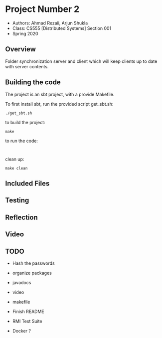 # Project Number 2

* Authors: Ahmad Rezaii, Arjun Shukla
* Class: CS555 [Distributed Systems] Section 001
* Spring 2020

## Overview

Folder synchronization server and client which will keep clients up to date with server contents.

## Building the code

The project is an sbt project, with a provide Makefile. 

To first install sbt, run the provided script get_sbt.sh:
```
./get_sbt.sh
```

to build the project:
```
make
```

to run the code:
```

```

```

```

clean up:
```
make clean
```


## Included Files



## Testing


## Reflection


## Video

## TODO
* Hash the passwords
* organize packages
* javadocs
* video
* makefile
* Finish README

* RMI Test Suite
* Docker ?

